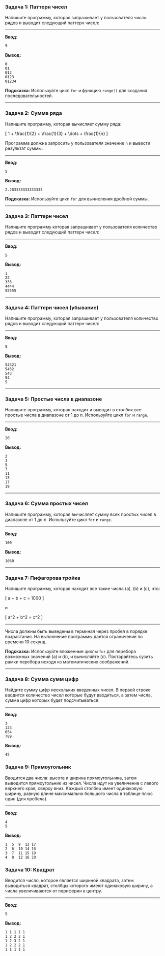 
### Задача 1: Паттерн чисел

Напишите программу, которая запрашивает у пользователя число рядов и выводит следующий паттерн чисел:

----
**Ввод:**

```terminal
5
```

**Вывод:**

```terminal
0
01
012
0123
01234
```

**Подсказка:** Используйте цикл `for` и функцию `range()` для создания последовательностей.

---

### Задача 2: Сумма ряда

Напишите программу, которая вычисляет сумму ряда:

\[
1 + \frac{1}{2} + \frac{1}{3} + \dots + \frac{1}{n}
\]

Программа должна запросить у пользователя значение `n` и вывести результат суммы.

-----
**Ввод:**

```terminal
5
```

**Вывод:**

```terminal
2.283333333333333
```

**Подсказка:** Используйте цикл `for` для вычисления дробной суммы.

---

### Задача 3: Паттерн чисел

Напишите программу которая запрашивает у пользователя количество рядов и выводит следующий паттерн чисел:


-----
**Ввод:**

```terminal
5
```

**Вывод:**

```terminal
1
22
333
4444
55555
```

---

### Задача 4: Паттерн чисел (убывание)

Напишите программу, которая запрашивает у пользователя количество рядов и выводит следующий паттерн чисел:

-----

**Ввод:**

```terminal
5
```

**Вывод:**

```terminal
54321
5432
543
54
5
```


---

### Задача 5: Простые числа в диапазоне
Напишите программу, которая находит и выводит в столбик все простые числа в диапазоне от 1 до n. Используйте цикл `for` и `range`.

-----

**Ввод:**

```terminal
20
```

**Вывод:**

```terminal
2
3
5
7
11
13
17
19
```
---

### Задача 6: Сумма простых чисел
Напишите программу, которая вычисляет сумму всех простых чисел в диапазоне от 1 до n. Используйте цикл `for` и `range`.

-----
**Ввод:**

```terminal
100
```

**Вывод:**

```terminal
1060
```

---

### Задача 7: Пифагорова тройка

Напишите программу, которая находит все такие числа \(a\), \(b\) и \(c\), что:

\[
a + b + c = 1000
\]

и

\[
a^2 + b^2 = c^2
\]

-----
Числа должны быть выведены в терминал через пробел в порядке возрастания. На выполнение программы дается ограничение по времени 
10 секунд.

**Подсказка:** Используйте вложенные циклы `for` для перебора возможных значений \(a\) и \(b\), и вычисляйте \(c\). Постарайтесь сузить рамки перебора исходя из математических соображений.

---


### Задача 8: Сумма сумм цифр

Найдите сумму цифр нескольких введенных чисел. В первой строке вводится количество чисел которые будут вводиться, а затем числа, сумма цифр которых будет подсчитываться.

-----

**Ввод:**

```terminal
3
123
654
789
```

**Вывод:**

```terminal
45
```

### Задача 9: Прямоугольник

Вводится два числа: высота и ширина прямоугольника, затем выводится прямоугольник из чисел. Числа идут на увеличение с левого верхнего края, сверху вниз. Каждый столбец имеет одинаковую ширину, равную длине максимально большого числа в таблице плюс один (для пробела).


-----
**Ввод:**

```terminal
4
5
```

**Вывод:**

```terminal
1  5  9  13 17
2  6  10 14 18
3  7  11 15 19
4  8  12 16 20
```

### Задача 10: Квадрат

Вводится число, которое является шириной квадрата, затем выводиться квадрат, столбцы которого имеют одинаковую ширину, а числа увеличиваются от периферии к центру.


-----
**Ввод:**

```terminal
5
```

**Вывод:**

```terminal
1 1 1 1 1
1 2 2 2 1
1 2 3 2 1
1 2 2 2 1
1 1 1 1 1
```
